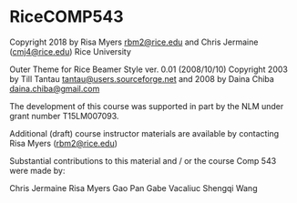 # RiceCOMP543

  Copyright 2018  by Risa Myers  <rbm2@rice.edu> and Chris Jermaine (cmj4@rice.edu) Rice University

 Outer Theme for Rice Beamer Style ver. 0.01 (2008/10/10) Copyright 2003 by Till Tantau   <tantau@users.sourceforge.net> and 2008 by Daina Chiba <daina.chiba@gmail.com>

The development of this course was supported in part by the NLM under grant number T15LM007093.

Additional (draft) course instructor materials are available by contacting Risa Myers (rbm2@rice.edu)

Substantial contributions to this material and / or the course Comp 543 were made by:

Chris Jermaine
Risa Myers
Gao Pan
Gabe Vacaliuc
Shengqi Wang
